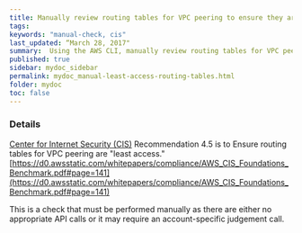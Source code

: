 ```yaml
---
title: Manually review routing tables for VPC peering to ensure they are "least access"
tags:
keywords: "manual-check, cis"
last_updated: “March 28, 2017"
summary:  Using the AWS CLI, manually review routing tables for VPC peering to ensure they are "least access"
published: true
sidebar: mydoc_sidebar
permalink: mydoc_manual-least-access-routing-tables.html
folder: mydoc
toc: false
---
```


### Details  
[Center for Internet Security (CIS)](https://www.cisecurity.org/) Recommendation 4.5 is to Ensure routing tables for VPC peering are "least access." [https://d0.awsstatic.com/whitepapers/compliance/AWS_CIS_Foundations_Benchmark.pdf#page=141](https://d0.awsstatic.com/whitepapers/compliance/AWS_CIS_Foundations_Benchmark.pdf#page=141) 

This is a check that must be performed manually as there are either no appropriate API calls or it may require an account-specific judgement call.
